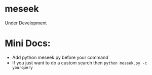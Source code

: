# meseek
Under Development

# Mini Docs:
* Add python meseek.py before your command
* If you just want to do a custom search then ```python meseek.py -c yourquery```
